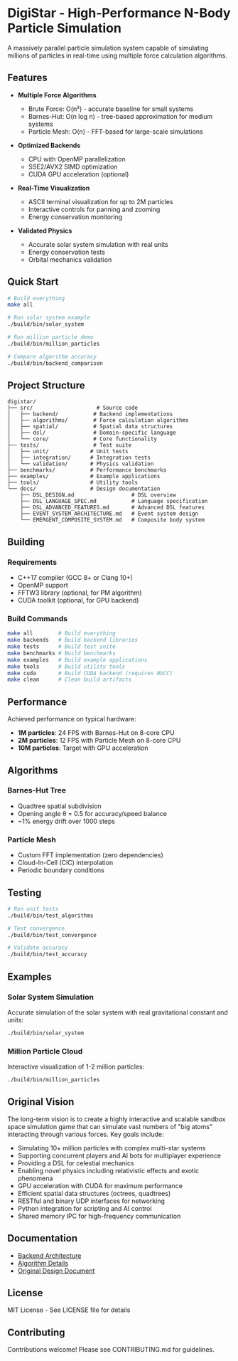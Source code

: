 # DigiStar - High-Performance N-Body Particle Simulation

A massively parallel particle simulation system capable of simulating millions of particles in real-time using multiple force calculation algorithms.

## Features

- **Multiple Force Algorithms**
  - Brute Force: O(n²) - accurate baseline for small systems
  - Barnes-Hut: O(n log n) - tree-based approximation for medium systems
  - Particle Mesh: O(n) - FFT-based for large-scale simulations
  
- **Optimized Backends**
  - CPU with OpenMP parallelization
  - SSE2/AVX2 SIMD optimization
  - CUDA GPU acceleration (optional)
  
- **Real-Time Visualization**
  - ASCII terminal visualization for up to 2M particles
  - Interactive controls for panning and zooming
  - Energy conservation monitoring
  
- **Validated Physics**
  - Accurate solar system simulation with real units
  - Energy conservation tests
  - Orbital mechanics validation

## Quick Start

```bash
# Build everything
make all

# Run solar system example
./build/bin/solar_system

# Run million particle demo
./build/bin/million_particles

# Compare algorithm accuracy
./build/bin/backend_comparison
```

## Project Structure

```
digistar/
├── src/                    # Source code
│   ├── backend/           # Backend implementations
│   ├── algorithms/        # Force calculation algorithms
│   ├── spatial/           # Spatial data structures
│   ├── dsl/               # Domain-specific language
│   └── core/              # Core functionality
├── tests/                 # Test suite
│   ├── unit/             # Unit tests
│   ├── integration/      # Integration tests
│   └── validation/       # Physics validation
├── benchmarks/           # Performance benchmarks
├── examples/             # Example applications
├── tools/                # Utility tools
└── docs/                 # Design documentation
    ├── DSL_DESIGN.md                  # DSL overview
    ├── DSL_LANGUAGE_SPEC.md           # Language specification
    ├── DSL_ADVANCED_FEATURES.md       # Advanced DSL features
    ├── EVENT_SYSTEM_ARCHITECTURE.md   # Event system design
    └── EMERGENT_COMPOSITE_SYSTEM.md   # Composite body system
```

## Building

### Requirements
- C++17 compiler (GCC 8+ or Clang 10+)
- OpenMP support
- FFTW3 library (optional, for PM algorithm)
- CUDA toolkit (optional, for GPU backend)

### Build Commands
```bash
make all        # Build everything
make backends   # Build backend libraries
make tests      # Build test suite
make benchmarks # Build benchmarks
make examples   # Build example applications
make tools      # Build utility tools
make cuda       # Build CUDA backend (requires NVCC)
make clean      # Clean build artifacts
```

## Performance

Achieved performance on typical hardware:
- **1M particles**: 24 FPS with Barnes-Hut on 8-core CPU
- **2M particles**: 12 FPS with Particle Mesh on 8-core CPU
- **10M particles**: Target with GPU acceleration

## Algorithms

### Barnes-Hut Tree
- Quadtree spatial subdivision
- Opening angle θ = 0.5 for accuracy/speed balance
- ~1% energy drift over 1000 steps

### Particle Mesh
- Custom FFT implementation (zero dependencies)
- Cloud-In-Cell (CIC) interpolation
- Periodic boundary conditions

## Testing

```bash
# Run unit tests
./build/bin/test_algorithms

# Test convergence
./build/bin/test_convergence

# Validate accuracy
./build/bin/test_accuracy
```

## Examples

### Solar System Simulation
Accurate simulation of the solar system with real gravitational constant and units:
```bash
./build/bin/solar_system
```

### Million Particle Cloud
Interactive visualization of 1-2 million particles:
```bash
./build/bin/million_particles
```

## Original Vision

The long-term vision is to create a highly interactive and scalable sandbox space simulation game that can simulate vast numbers of "big atoms" interacting through various forces. Key goals include:

- Simulating 10+ million particles with complex multi-star systems
- Supporting concurrent players and AI bots for multiplayer experience
- Providing a DSL for celestial mechanics
- Enabling novel physics including relativistic effects and exotic phenomena
- GPU acceleration with CUDA for maximum performance
- Efficient spatial data structures (octrees, quadtrees)
- RESTful and binary UDP interfaces for networking
- Python integration for scripting and AI control
- Shared memory IPC for high-frequency communication

## Documentation

- [Backend Architecture](docs/BACKENDS.md)
- [Algorithm Details](docs/ALGORITHMS.md)
- [Original Design Document](docs/design_document.md)

## License

MIT License - See LICENSE file for details

## Contributing

Contributions welcome! Please see CONTRIBUTING.md for guidelines.
